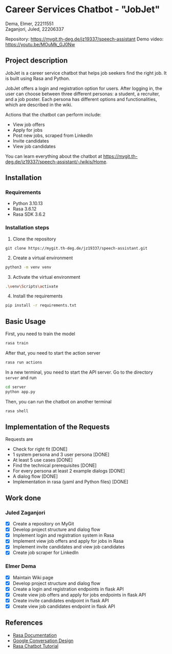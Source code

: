 # Career Services Chatbot - "JobJet"

Dema, Elmer, 22211551 <br>
Zaganjori, Juled, 22206337

Repository: https://mygit.th-deg.de/jz19337/speech-assistant
Demo video: https://youtu.be/MOuMk_GJ0Nw

## Project description

JobJet is a career service chatbot that helps job seekers find the right job. It is built using Rasa and Python.

JobJet offers a login and registration option for users. After logging in, the user can choose between three different personas: a student, a recruiter, and a job poster. Each persona has different options and functionalities, which are described in the wiki.

Actions that the chatbot can perform include:
- View job offers
- Apply for jobs
- Post new jobs, scraped from LinkedIn
- Invite candidates
- View job candidates

You can learn everything about the chatbot at https://mygit.th-deg.de/jz19337/speech-assistant/-/wikis/Home. 

## Installation

### Requirements

- Python 3.10.13
- Rasa 3.6.12
- Rasa SDK 3.6.2

### Installation steps

1. Clone the repository
```
git clone https://mygit.th-deg.de/jz19337/speech-assistant.git
```
2. Create a virtual environment
```bash
python3 -m venv venv
```
3. Activate the virtual environment
```bash
.\venv\Scripts\activate
```
4. Install the requirements
```bash
pip install -r requirements.txt
```

## Basic Usage

First, you need to train the model
```bash
rasa train
```

After that, you need to start the action server
```bash
rasa run actions
```

In a new terminal, you need to start the API server.
Go to the directory `server` and run
```bash
cd server
python app.py
```

Then, you can run the chatbot on another terminal
```bash
rasa shell
```

## Implementation of the Requests

Requests are

- Check for right fit [DONE]
- 1 system persona and 3 user persona [DONE]
- At least 5 use cases [DONE]
- Find the technical prerequisites [DONE]
- For every persona at least 2 example dialogs [DONE]
- A dialog flow [DONE]
- Implementation in rasa (yaml and Python files) [DONE]

## Work done

### Juled Zaganjori

- [x] Create a repository on MyGit
- [x] Develop project structure and dialog flow
- [x] Implement login and registration system in Rasa
- [x] Implement view job offers and apply for jobs in Rasa
- [x] Implement invite candidates and view job candidates
- [x] Create job scraper for LinkedIn

### Elmer Dema

- [x] Maintain Wiki page
- [x] Develop project structure and dialog flow
- [x] Create a login and registration endpoints in flask API
- [x] Create view job offers and apply for jobs endpoints in flask API
- [x] Create invite candidates endpoint in flask API
- [x] Create view job candidates endpoint in flask API

## References

- [Rasa Documentation](https://rasa.com/docs/rasa/)
- [Google Conversation Design](https://developers.google.com/assistant/conversation-design/)
- [Rasa Chatbot Tutorial](https://www.youtube.com/playlist?list=PL75e0qA87dlEjGAc9j9v3a5h1mxI2Z9fi)
